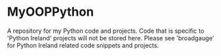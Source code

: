 # MyOOPPython
A repository for my Python code and projects. Code that is specific to 'Python Ireland' projects will not be stored here. Please see 'broadgauge' for Python Ireland related code snippets and projects.
